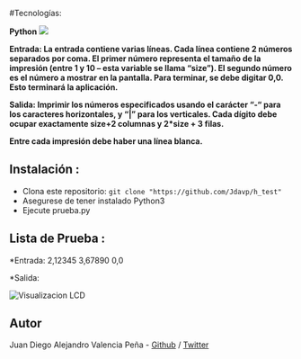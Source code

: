 #Tecnologías:

**Python** <img src="https://img.icons8.com/color/48/000000/python.png"/>

**Entrada: La entrada contiene varias líneas. Cada línea contiene 2 números separados por coma. El primer número
representa el tamaño de la impresión (entre 1 y 10 – esta variable se llama “size”). El segundo número es el
número a mostrar en la pantalla. Para terminar, se debe digitar 0,0. Esto terminará la aplicación.**

**Salida: Imprimir los números especificados usando el carácter “-“ para los caracteres horizontales, y “|” para los
verticales. Cada dígito debe ocupar exactamente size+2 columnas y 2*size + 3 filas.**

**Entre cada impresión debe haber una línea blanca.**

## Instalación : 
* Clona este repositorio: `git clone "https://github.com/Jdavp/h_test"`
* Asegurese de tener instalado Python3
* Ejecute prueba.py


## Lista de Prueba :

*Entrada:
2,12345
3,67890 0,0


*Salida:

![Visualizacion LCD](https://github.com/Jdavp/habi_test/blob/main/lcd.jpeg)



## Autor
Juan Diego Alejandro Valencia Peña - [Github](https://github.com/Jdavp) / [Twitter](https://twitter.com/jdavp)

